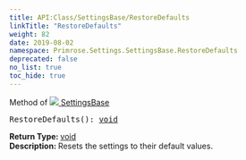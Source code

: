 ```yaml
---
title: API:Class/SettingsBase/RestoreDefaults
linkTitle: "RestoreDefaults"
weight: 82
date: 2019-08-02
namespace: Primrose.Settings.SettingsBase.RestoreDefaults
deprecated: false
no_list: true
toc_hide: true
---
```

Method of <a href="/docs/api-reference/Class/SettingsBase"><img src="/icons/silk/cog.png"/>&nbsp;SettingsBase</a>
<pre class="method-declaration">
RestoreDefaults(): <a class="type" href="/docs/api-reference/System/void">void</a></pre>
<b>Return Type: </b>
<a class="type" href="/docs/api-reference/System/void">void</a>
<br/>
<b>Description: </b>
Resets the settings to their default values.

